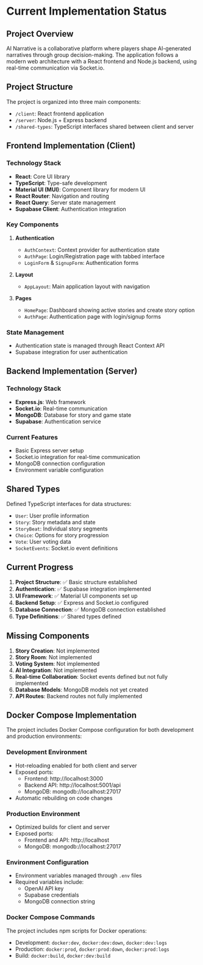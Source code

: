 # Current Implementation Status

## Project Overview

AI Narrative is a collaborative platform where players shape AI-generated narratives through group decision-making. The application follows a modern web architecture with a React frontend and Node.js backend, using real-time communication via Socket.io.

## Project Structure

The project is organized into three main components:

-   `/client`: React frontend application
-   `/server`: Node.js + Express backend
-   `/shared-types`: TypeScript interfaces shared between client and server

## Frontend Implementation (Client)

### Technology Stack

-   **React**: Core UI library
-   **TypeScript**: Type-safe development
-   **Material UI (MUI)**: Component library for modern UI
-   **React Router**: Navigation and routing
-   **React Query**: Server state management
-   **Supabase Client**: Authentication integration

### Key Components

1. **Authentication**

    - `AuthContext`: Context provider for authentication state
    - `AuthPage`: Login/Registration page with tabbed interface
    - `LoginForm` & `SignupForm`: Authentication forms

2. **Layout**

    - `AppLayout`: Main application layout with navigation

3. **Pages**
    - `HomePage`: Dashboard showing active stories and create story option
    - `AuthPage`: Authentication page with login/signup forms

### State Management

-   Authentication state is managed through React Context API
-   Supabase integration for user authentication

## Backend Implementation (Server)

### Technology Stack

-   **Express.js**: Web framework
-   **Socket.io**: Real-time communication
-   **MongoDB**: Database for story and game state
-   **Supabase**: Authentication service

### Current Features

-   Basic Express server setup
-   Socket.io integration for real-time communication
-   MongoDB connection configuration
-   Environment variable configuration

## Shared Types

Defined TypeScript interfaces for data structures:

-   `User`: User profile information
-   `Story`: Story metadata and state
-   `StoryBeat`: Individual story segments
-   `Choice`: Options for story progression
-   `Vote`: User voting data
-   `SocketEvents`: Socket.io event definitions

## Current Progress

1. **Project Structure**: ✅ Basic structure established
2. **Authentication**: ✅ Supabase integration implemented
3. **UI Framework**: ✅ Material UI components set up
4. **Backend Setup**: ✅ Express and Socket.io configured
5. **Database Connection**: ✅ MongoDB connection established
6. **Type Definitions**: ✅ Shared types defined

## Missing Components

1. **Story Creation**: Not implemented
2. **Story Room**: Not implemented
3. **Voting System**: Not implemented
4. **AI Integration**: Not implemented
5. **Real-time Collaboration**: Socket events defined but not fully implemented
6. **Database Models**: MongoDB models not yet created
7. **API Routes**: Backend routes not fully implemented

## Docker Compose Implementation

The project includes Docker Compose configuration for both development and production environments:

### Development Environment

-   Hot-reloading enabled for both client and server
-   Exposed ports:
    -   Frontend: http://localhost:3000
    -   Backend API: http://localhost:5001/api
    -   MongoDB: mongodb://localhost:27017
-   Automatic rebuilding on code changes

### Production Environment

-   Optimized builds for client and server
-   Exposed ports:
    -   Frontend and API: http://localhost
    -   MongoDB: mongodb://localhost:27017

### Environment Configuration

-   Environment variables managed through `.env` files
-   Required variables include:
    -   OpenAI API key
    -   Supabase credentials
    -   MongoDB connection string

### Docker Compose Commands

The project includes npm scripts for Docker operations:

-   Development: `docker:dev`, `docker:dev:down`, `docker:dev:logs`
-   Production: `docker:prod`, `docker:prod:down`, `docker:prod:logs`
-   Build: `docker:build`, `docker:dev:build`
